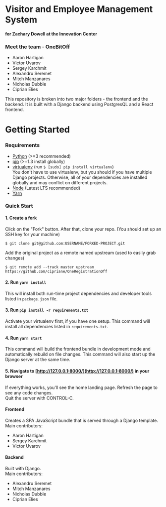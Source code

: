# Visitor and Employee Management System
#### for Zachary Dowell at the Innovation Center

### Meet the team - OneBitOff
- Aaron Hartigan
- Victor Uvarov
- Sergey Karchmit
- Alexandru Seremet
- Mitch Manzanares
- Nicholas Dubble
- Ciprian Elies

This repository is broken into two major folders - the frontend and the backend.
It is built with a Django backend using PostgresQL and a React frontend.

# Getting Started
### Requirements
 - [Python](https://www.python.org/downloads/) (>=3 recommended)
 - [pip](https://pip.pypa.io/en/stable/) (>=1.3 install globally)
 - [virtualenv](https://virtualenv.pypa.io/en/latest/installation/) (run `$ [sudo] pip install virtualenv`)  
 You don't have to use virtualenv, but you should if you have multiple Django projects. Otherwise, all of your dependencies are installed globally and may conflict on different projects.
 - [Node](https://nodejs.org/en/download/) (Latest LTS recommended)
 - [Yarn](https://yarnpkg.com/lang/en/docs/install/#windows-stable)

### Quick Start

#### 1. Create a fork

Click on the "Fork" button.  After that, clone your repo.
(You should set up an SSH key for your machine)
```shell
$ git clone git@github.com:USERNAME/FORKED-PROJECT.git
```

Add the original project as a remote named upstream (used to easily grab changes)
```shell
$ git remote add --track master upstream https://github.com/cipriane/OneRegistrationOff
```

#### 2. Run `yarn install`

This will install both run-time project dependencies and developer tools listed
in `package.json` file.

#### 3. Run `pip install -r requirements.txt`

Activate your virtualenv first, if you have one setup. This command will install all dependencies listed in `requirements.txt`.

#### 4. Run `yarn start`

This command will build the frontend bundle in development mode and automatically rebuild on file changes. This command will also start up the Django server at the same time.

#### 5. Navigate to [http://127.0.0.1:8000/](http://127.0.0.1:8000/) in your browser

If everything works, you'll see the home landing page.
Refresh the page to see any code changes.  
Quit the server with CONTROL-C.

#### Frontend
 Creates a SPA JavaScript bundle that is served through a Django template.  
Main contributors:
 - Aaron Hartigan
 - Sergey Karchmit
 - Victor Uvarov
#### Backend
Built with Django.  
Main contributors:
- Alexandru Seremet
- Mitch Manzanares
- Nicholas Dubble
- Ciprian Elies
